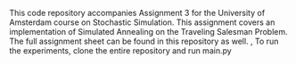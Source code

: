 This code repository accompanies Assignment 3 for the University of Amsterdam course on Stochastic Simulation. 
This assignment covers an implementation of Simulated Annealing on the Traveling Salesman Problem. 
The full assignment sheet can be found in this repository as well.
, 
To run the experiments, clone the entire repository and run main.py
